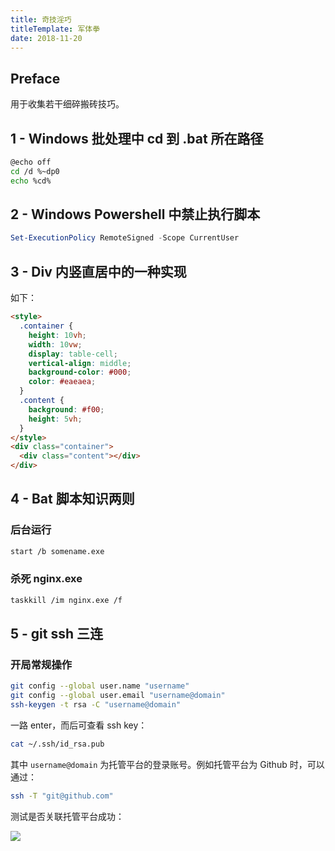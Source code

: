 ```yaml
---
title: 奇技淫巧
titleTemplate: 军体拳
date: 2018-11-20
---
```


## Preface

用于收集若干细碎搬砖技巧。

## 1 - Windows 批处理中 cd 到 .bat 所在路径

```bash
@echo off
cd /d %~dp0
echo %cd%
```

## 2 - Windows Powershell 中禁止执行脚本

```powershell
Set-ExecutionPolicy RemoteSigned -Scope CurrentUser
```

## 3 - Div 内竖直居中的一种实现

如下：

```html
<style>
  .container {
    height: 10vh;
    width: 10vw;
    display: table-cell;
    vertical-align: middle;
    background-color: #000;
    color: #eaeaea;
  }
  .content {
    background: #f00;
    height: 5vh;
  }
</style>
<div class="container">
  <div class="content"></div>
</div>
```

## 4 - Bat 脚本知识两则

### 后台运行

```bash
start /b somename.exe
```

### 杀死 nginx.exe

```bash
taskkill /im nginx.exe /f
```

## 5 - git ssh 三连

### 开局常规操作

```bash
git config --global user.name "username"
git config --global user.email "username@domain"
ssh-keygen -t rsa -C "username@domain"
```

一路 enter，而后可查看 ssh key：

```bash
cat ~/.ssh/id_rsa.pub
```

其中 `username@domain` 为托管平台的登录账号。例如托管平台为 Github 时，可以通过：

```bash
ssh -T "git@github.com"
```

测试是否关联托管平台成功：

![](/shell-check-ssh-git.png)
